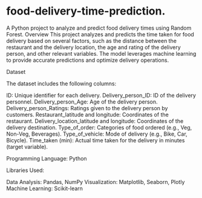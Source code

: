 # food-delivery-time-prediction.
A Python project to analyze and predict food delivery times using Random Forest.
Overview
This project analyzes and predicts the time taken for food delivery based on several factors, such as the distance between the restaurant and the delivery location, the age and rating of the delivery person, and other relevant variables. The model leverages machine learning to provide accurate predictions and optimize delivery operations.

Dataset

The dataset includes the following columns:

ID: Unique identifier for each delivery.
Delivery_person_ID: ID of the delivery personnel.
Delivery_person_Age: Age of the delivery person.
Delivery_person_Ratings: Ratings given to the delivery person by customers.
Restaurant_latitude and longitude: Coordinates of the restaurant.
Delivery_location_latitude and longitude: Coordinates of the delivery destination.
Type_of_order: Categories of food ordered (e.g., Veg, Non-Veg, Beverages).
Type_of_vehicle: Mode of delivery (e.g., Bike, Car, Bicycle).
Time_taken (min): Actual time taken for the delivery in minutes (target variable).

Programming Language: Python

Libraries Used:

Data Analysis: Pandas, NumPy
Visualization: Matplotlib, Seaborn, Plotly
Machine Learning: Scikit-learn
